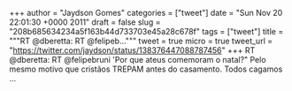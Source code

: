 
+++
author = "Jaydson Gomes"
categories = ["tweet"]
date = "Sun Nov 20 22:01:30 +0000 2011"
draft = false
slug = "208b685634234a5f163b44d733703e45a28c678f"
tags = ["tweet"]
title = """RT @dberetta: RT @felipeb..."""
tweet = true
micro = true
tweet_url = "https://twitter.com/jaydson/status/138376447088787456"
+++
RT @dberetta: RT @felipebruni 'Por que ateus comemoram o natal?" Pelo mesmo motivo que cristãos TREPAM antes do casamento. Todos cagamos ...
